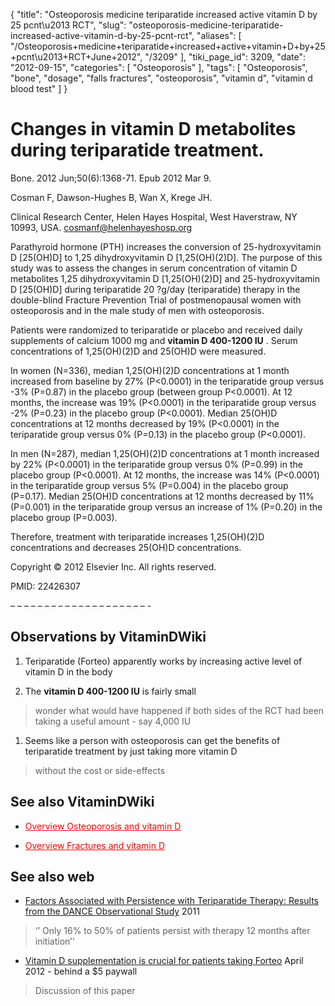 {
    "title": "Osteoporosis medicine teriparatide increased active vitamin D by 25 pcnt\u2013 RCT",
    "slug": "osteoporosis-medicine-teriparatide-increased-active-vitamin-d-by-25-pcnt-rct",
    "aliases": [
        "/Osteoporosis+medicine+teriparatide+increased+active+vitamin+D+by+25+pcnt\u2013+RCT+June+2012",
        "/3209"
    ],
    "tiki_page_id": 3209,
    "date": "2012-09-15",
    "categories": [
        "Osteoporosis"
    ],
    "tags": [
        "Osteoporosis",
        "bone",
        "dosage",
        "falls fractures",
        "osteoporosis",
        "vitamin d",
        "vitamin d blood test"
    ]
}


# Changes in vitamin D metabolites during teriparatide treatment.

Bone. 2012 Jun;50(6):1368-71. Epub 2012 Mar 9.

Cosman F, Dawson-Hughes B, Wan X, Krege JH.

Clinical Research Center, Helen Hayes Hospital, West Haverstraw, NY 10993, USA. cosmanf@helenhayeshosp.org

Parathyroid hormone (PTH) increases the conversion of 25-hydroxyvitamin D <span>[25(OH)D]</span> to 1,25 dihydroxyvitamin D <span>[1,25(OH)(2)D]</span>. The purpose of this study was to assess the changes in serum concentration of vitamin D metabolites 1,25 dihydroxyvitamin D <span>[1,25(OH)(2)D]</span> and 25-hydroxyvitamin D <span>[25(OH)D]</span> during teriparatide 20 ?g/day (teriparatide) therapy in the double-blind Fracture Prevention Trial of postmenopausal women with osteoporosis and in the male study of men with osteoporosis. 

Patients were randomized to teriparatide or placebo and received daily supplements of calcium 1000 mg and  **vitamin D 400-1200 IU** . Serum concentrations of 1,25(OH)(2)D and 25(OH)D were measured. 

In women (N=336), median 1,25(OH)(2)D concentrations at 1 month increased from baseline by 27% (P<0.0001) in the teriparatide group versus -3% (P=0.87) in the placebo group (between group P<0.0001). At 12 months, the increase was 19% (P<0.0001) in the teriparatide group versus -2% (P=0.23) in the placebo group (P<0.0001). Median 25(OH)D concentrations at 12 months decreased by 19% (P<0.0001) in the teriparatide group versus 0% (P=0.13) in the placebo group (P<0.0001). 

In men (N=287), median 1,25(OH)(2)D concentrations at 1 month increased by 22% (P<0.0001) in the teriparatide group versus 0% (P=0.99) in the placebo group (P<0.0001). At 12 months, the increase was 14% (P<0.0001) in the teriparatide group versus 5% (P=0.004) in the placebo group (P=0.17). Median 25(OH)D concentrations at 12 months decreased by 11% (P=0.001) in the teriparatide group versus an increase of 1% (P=0.20) in the placebo group (P=0.003). 

Therefore, treatment with teriparatide increases 1,25(OH)(2)D concentrations and decreases 25(OH)D concentrations.

Copyright © 2012 Elsevier Inc. All rights reserved.

PMID: 22426307

– – – – – – – – – – – – – – – – – – – – -

## Observations by VitaminDWiki

1. Teriparatide (Forteo) apparently works by increasing active level of vitamin D in the body

1. The  **vitamin D 400-1200 IU**  is fairly small 

> wonder what would have happened if both sides of the RCT had been taking a useful amount - say 4,000 IU

1. Seems like a person with osteoporosis can get the benefits of teriparatide treatment by just taking more vitamin D

> without the cost or side-effects

## See also VitaminDWiki

* <a href="/posts/overview-osteoporosis-and-vitamin-d" style="color: red; text-decoration: underline;" title="This link has an unknown page_id: 1328">Overview Osteoporosis and vitamin D</a>

* <a href="/posts/overview-fractures-and-vitamin-d" style="color: red; text-decoration: underline;" title="This link has an unknown page_id: 1344">Overview Fractures and vitamin D</a>

## See also web

* [Factors Associated with Persistence with Teriparatide Therapy: Results from the DANCE Observational Study](http://www.hindawi.com/journals/josteo/2011/314970/) 2011

> ‘’ Only 16% to 50% of patients persist with therapy 12 months after initiation’’

* [Vitamin D supplementation is crucial for patients taking Forteo](https://blog.vitamindcouncil.org/2012/04/24/vitamin-d-supplementation-is-crucial-for-patients-taking-forteo/) April 2012  - behind a $5 paywall

> Discussion of this paper